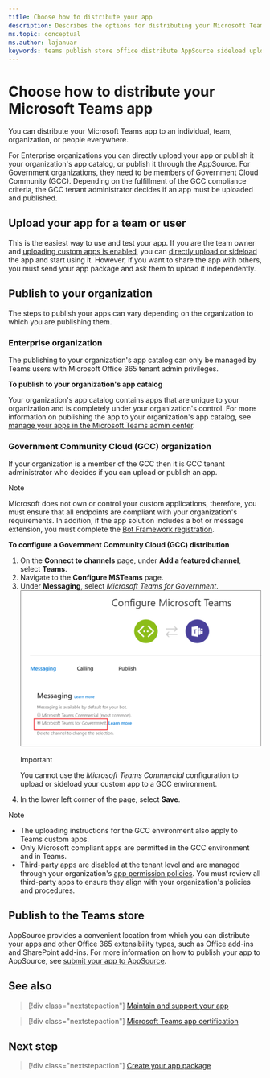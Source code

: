 ```yaml
---
title: Choose how to distribute your app
description: Describes the options for distributing your Microsoft Teams app.
ms.topic: conceptual
ms.author: lajanuar
keywords: teams publish store office distribute AppSource sideload upload app
---
```


# Choose how to distribute your Microsoft Teams app
You can distribute your Microsoft Teams app to an individual, team, organization, or people everywhere.

For Enterprise organizations you can directly upload your app or publish it your organization's app catalog, or publish it through the AppSource. For Government organizations, they need to be members of Government Cloud Community (GCC). Depending on the fulfillment of the GCC compliance criteria, the GCC tenant administrator decides if an app must be uploaded and published.

## Upload your app for a team or user

This is the easiest way to use and test your app. If you are the team owner and [uploading custom apps is enabled](/microsoftteams/admin-settings), you can [directly upload or sideload](apps-upload.md) the app and start using it. However, if you want to share the app with others, you must send your app package and ask them to upload it independently.

## Publish to your organization

The steps to publish your apps can vary depending on the organization to which you are publishing them.

### Enterprise organization
The publishing to your organization's app catalog can only be managed by Teams users with Microsoft Office 365 tenant admin privileges.

**To publish to your organization's app catalog**

Your organization's app catalog contains apps that are unique to your organization and is completely under your organization's control. For more information on publishing the app to your organization's app catalog, see [manage your apps in the Microsoft Teams admin center](/microsoftteams/tenant-apps-catalog-teams). 

### Government Community Cloud (GCC) organization
If your organization is a member of the GCC then it is GCC tenant administrator who decides if you can upload or publish an app.

> [!NOTE]
> Microsoft does not own or control your custom applications, therefore, you must ensure that all endpoints are compliant with your organization's requirements. In addition, if the app solution includes a bot or message extension, you must complete the [Bot Framework registration](https://dev.botframework.com/).

**To configure a Government Community Cloud (GCC) distribution**

1. On the **Connect to channels** page, under **Add a featured channel**, select **Teams**.
2. Navigate to the **Configure MSTeams** page.
3. Under **Messaging**, select *Microsoft Teams for Government*.
![Teams messaging configuration page](../../assets/images/gcc-configure.png)
   > [!IMPORTANT]
   > You cannot use the *Microsoft Teams Commercial* configuration to upload or sideload your custom app to a GCC environment.
4. In the lower left corner of the page, select **Save**.

> [!NOTE]
> * The uploading instructions for the GCC environment also apply to Teams custom apps. </br>
> * Only Microsoft compliant apps are permitted in the GCC environment and in Teams.
> * Third-party apps are disabled at the tenant level and are managed through your organization's [app permission policies](/microsoftteams/teams-app-permission-policies). You must review all third-party apps to ensure they align with your organization's policies and procedures.

## Publish to the Teams store

AppSource provides a convenient location from which you can distribute your apps and other Office 365 extensibility types, such as Office add-ins and SharePoint add-ins. For more information on how to publish your app to AppSource, see [submit your app to AppSource](../appsource/publish.md).

## See also

> [!div class="nextstepaction"]
> [Maintain and support your app](~/appsource/post-publish/overview.md)

> [!div class="nextstepaction"]
> [Microsoft Teams app certification](~/appsource/post-publish/application-certification.md)

## Next step

> [!div class="nextstepaction"]
> [Create your app package](../build-and-test/apps-package.md)
